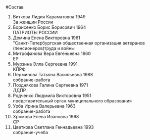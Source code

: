 #Состав
1. Виткова Лидия Караматовна 1949   
    За женщин России
2. Борисенко Борис Борисович 1964   
    ПАТРИОТЫ РОССИИ
3. Демина Елена Викторовна 1961   
    "Санкт-Петербургская общественная организация ветеранов (пенсионеров)труда и войны
4. Митрофанова Вера Евгеньевна 1960   
    ЕР
5. Мурзина Элла Сергеевна 1991   
    КПРФ
6. Перминова Татьяна Васильевна 1988   
    собрание-работа
7. Позднякова Галина Сергеевна 1971   
    ЛДПР
8. Родченко Людмила Викторовна 1951   
    представительный орган муниципального образования
9. Урба Ирина Валерьевна 1963   
    собрание-работа
10. Хромова Елена Ивановна 1968   
    СР
11. Цветкова Светлана Геннадьевна 1993   
    собрание-учеба
